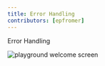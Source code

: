 ```yaml
---
title: Error Handling
contributors: [epfromer]
---
```


Error Handling

![playground welcome screen](/screenshots/ns-playground/playground-home.png)

